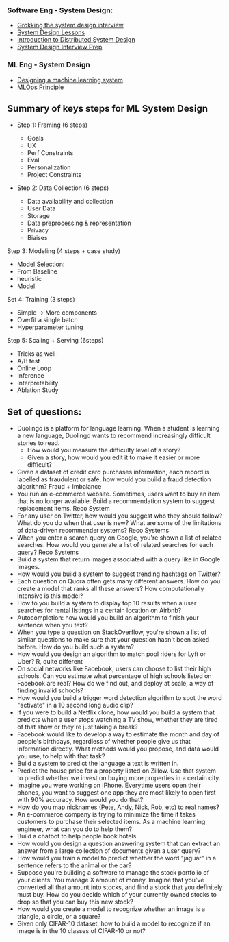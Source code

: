 ### Software Eng - System Design:
* [Grokking the system design interview](https://www.educative.io/courses/grokking-the-system-design-interview)
* [System Design Lessons](https://www.hiredintech.com/classrooms/system-design/lesson/56)
* [Introduction to Distributed System Design](https://www.freecodecamp.org/news/a-thorough-introduction-to-distributed-systems-3b91562c9b3c/)
* [System Design Interview Prep](https://igotanoffer.com/blogs/tech/system-design-interview-prep)


### ML Eng - System Design
* [Designing a machine learning system](https://huyenchip.com/machine-learning-systems-design/design-a-machine-learning-system.html)
* [MLOps Principle](https://ml-ops.org/content/mlops-principles)

## Summary of keys steps for ML System Design

* Step 1: Framing (6 steps)
    * Goals
    * UX
    * Perf Constraints
    * Eval 
    * Personalization
    * Project Constraints

* Step 2: Data Collection (6 steps)
    * Data availability and collection
    * User Data
    * Storage
    * Data preprocessing & representation 
    * Privacy
    * Biaises

Step 3: Modeling (4 steps + case study)
   * Model Selection: 
   * From Baseline 
   * heuristic 
   * Model

Set 4: Training (3 steps)
   * Simple -> More components
   * Overfit a single batch
   * Hyperparameter tuning


Step 5: Scaling + Serving (6steps)
   * Tricks as well
   * A/B test
   * Online Loop
   * Inference
   * Interpretability
   * Ablation Study
    
    
## Set of questions:

* Duolingo is a platform for language learning. When a student is learning a new language, Duolingo wants to recommend increasingly difficult stories to read.
    * How would you measure the difficulty level of a story?
    * Given a story, how would you edit it to make it easier or more difficult?
* Given a dataset of credit card purchases information, each record is labelled as fraudulent or safe, how would you build a fraud detection algorithm?
	Fraud + Imbalance
* You run an e-commerce website. Sometimes, users want to buy an item that is no longer available. Build a recommendation system to suggest replacement items.
	Reco System
* For any user on Twitter, how would you suggest who they should follow? What do you do when that user is new? What are some of the limitations of data-driven recommender systems?
	Reco Systems
* When you enter a search query on Google, you're shown a list of related searches. How would you generate a list of related searches for each query?
	Reco Systems
* Build a system that return images associated with a query like in Google Images.
* How would you build a system to suggest trending hashtags on Twitter?
* Each question on Quora often gets many different answers. How do you create a model that ranks all these answers? How computationally intensive is this model?
* How to you build a system to display top 10 results when a user searches for rental listings in a certain location on Airbnb?
* Autocompletion: how would you build an algorithm to finish your sentence when you text?
* When you type a question on StackOverflow, you're shown a list of similar questions to make sure that your question hasn't been asked before. How do you build such a system?
* How would you design an algorithm to match pool riders for Lyft or Uber?
	R, quite different
* On social networks like Facebook, users can choose to list their high schools. Can you estimate what percentage of high schools listed on Facebook are real? How do we find out, and deploy at scale, a way of finding invalid schools?
* How would you build a trigger word detection algorithm to spot the word "activate" in a 10 second long audio clip?
* If you were to build a Netflix clone, how would you build a system that predicts when a user stops watching a TV show, whether they are tired of that show or they're just taking a break?
* Facebook would like to develop a way to estimate the month and day of people's birthdays, regardless of whether people give us that information directly. What methods would you propose, and data would you use, to help with that task?
* Build a system to predict the language a text is written in.
* Predict the house price for a property listed on Zillow. Use that system to predict whether we invest on buying more properties in a certain city.
* Imagine you were working on iPhone. Everytime users open their phones, you want to suggest one app they are most likely to open first with 90% accuracy. How would you do that?
* How do you map nicknames (Pete, Andy, Nick, Rob, etc) to real names?
* An e-commerce company is trying to minimize the time it takes customers to purchase their selected items. As a machine learning engineer, what can you do to help them?
* Build a chatbot to help people book hotels.
* How would you design a question answering system that can extract an answer from a large collection of documents given a user query?
* How would you train a model to predict whether the word "jaguar" in a sentence refers to the animal or the car?
* Suppose you're building a software to manage the stock portfolio of your clients. You manage X amount of money. Imagine that you've converted all that amount into stocks, and find a stock that you definitely must buy. How do you decide which of your currently owned stocks to drop so that you can buy this new stock?
* How would you create a model to recognize whether an image is a triangle, a circle, or a square?
* Given only CIFAR-10 dataset, how to build a model to recognize if an image is in the 10 classes of CIFAR-10 or not?


